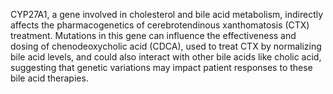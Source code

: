 CYP27A1, a gene involved in cholesterol and bile acid metabolism, indirectly affects the pharmacogenetics of cerebrotendinous xanthomatosis (CTX) treatment. Mutations in this gene can influence the effectiveness and dosing of chenodeoxycholic acid (CDCA), used to treat CTX by normalizing bile acid levels, and could also interact with other bile acids like cholic acid, suggesting that genetic variations may impact patient responses to these bile acid therapies.